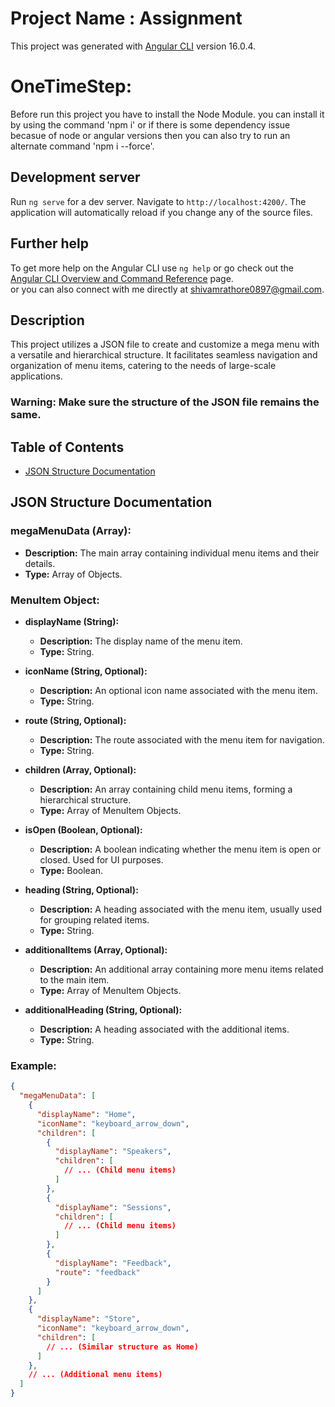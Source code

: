 # Project Name : Assignment

This project was generated with [Angular CLI](https://github.com/angular/angular-cli) version 16.0.4.

# OneTimeStep:
Before run this project you have to install the Node Module. you can install it by using the command 'npm i' or if there is some dependency issue becasue of node or angular versions then you can also try to run an alternate command 'npm i --force'.

## Development server

Run `ng serve` for a dev server. Navigate to `http://localhost:4200/`. The application will automatically reload if you change any of the source files.

## Further help

To get more help on the Angular CLI use `ng help` or go check out the [Angular CLI Overview and Command Reference](https://angular.io/cli) page.  
or 
you can also connect with me directly at shivamrathore0897@gmail.com.


## Description

This project utilizes a JSON file to create and customize a mega menu with a versatile and hierarchical structure. It facilitates seamless navigation and organization of menu items, catering to the needs of large-scale applications.


### Warning: Make sure the structure of the JSON file remains the same.


## Table of Contents

- [JSON Structure Documentation](#json-structure-documentation)

## JSON Structure Documentation

### megaMenuData (Array):

- **Description:** The main array containing individual menu items and their details.
- **Type:** Array of Objects.

### MenuItem Object:

- **displayName (String):**
  - **Description:** The display name of the menu item.
  - **Type:** String.

- **iconName (String, Optional):**
  - **Description:** An optional icon name associated with the menu item.
  - **Type:** String.

- **route (String, Optional):**
  - **Description:** The route associated with the menu item for navigation.
  - **Type:** String.

- **children (Array, Optional):**
  - **Description:** An array containing child menu items, forming a hierarchical structure.
  - **Type:** Array of MenuItem Objects.

- **isOpen (Boolean, Optional):**
  - **Description:** A boolean indicating whether the menu item is open or closed. Used for UI purposes.
  - **Type:** Boolean.

- **heading (String, Optional):**
  - **Description:** A heading associated with the menu item, usually used for grouping related items.
  - **Type:** String.

- **additionalItems (Array, Optional):**
  - **Description:** An additional array containing more menu items related to the main item.
  - **Type:** Array of MenuItem Objects.

- **additionalHeading (String, Optional):**
  - **Description:** A heading associated with the additional items.
  - **Type:** String.

### Example:

```json
{
  "megaMenuData": [
    {
      "displayName": "Home",
      "iconName": "keyboard_arrow_down",
      "children": [
        {
          "displayName": "Speakers",
          "children": [
            // ... (Child menu items)
          ]
        },
        {
          "displayName": "Sessions",
          "children": [
            // ... (Child menu items)
          ]
        },
        {
          "displayName": "Feedback",
          "route": "feedback"
        }
      ]
    },
    {
      "displayName": "Store",
      "iconName": "keyboard_arrow_down",
      "children": [
        // ... (Similar structure as Home)
      ]
    },
    // ... (Additional menu items)
  ]
}


